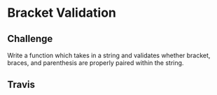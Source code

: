 # Bracket Validation

## Challenge

Write a function which takes in a string and validates whether bracket, braces, and parenthesis are properly paired within the string.

## Travis

